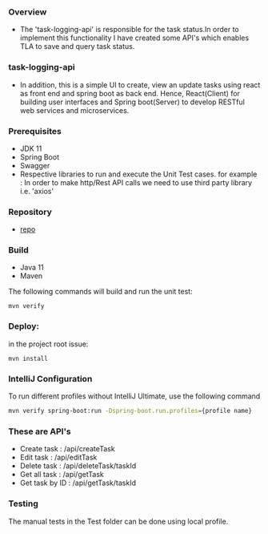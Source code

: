 ### Overview
- The 'task-logging-api' is responsible for the task status.In order to implement this functionality I have created some API's which enables TLA to save and query task status.

### task-logging-api
- In addition, this is a simple UI to create, view an update tasks using react as front end and spring boot as back end. Hence, React(Client) for building user interfaces and Spring boot(Server) to develop RESTful web services and microservices.

### Prerequisites
- JDK 11
- Spring Boot
- Swagger
- Respective libraries to run and execute the Unit Test cases. for example : In order to make http/Rest API calls we need to use third party library i.e. 'axios'

### Repository
- [repo](https://github.com/supriya1254/TaskLoggingApi.git)

### Build

- Java 11
- Maven

The following commands will build and run the unit test:

```BAT
mvn verify
```

### Deploy:

in the project root issue:
```BAT
mvn install
```

### IntelliJ Configuration
To run different profiles without IntelliJ Ultimate, use the following command
```BASH
mvn verify spring-boot:run -Dspring-boot.run.profiles={profile name}
```

### These are API's

- Create task : /api/createTask
- Edit task : /api/editTask
- Delete task : /api/deleteTask/taskId
- Get all task : /api/getTask
- Get task by ID : /api/getTask/taskId


### Testing
The manual tests in the Test folder can be done using local profile.